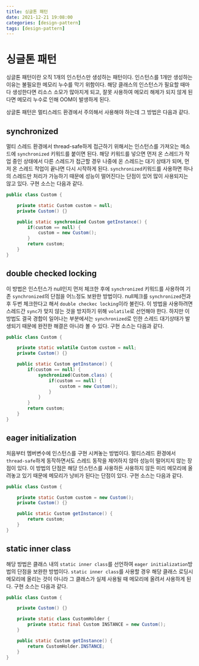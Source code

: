 ```yaml
---
title: 싱글톤 패턴
date: 2021-12-21 19:08:00
categories: [design-pattern]
tags: [design-pattern]
---
```


# 싱글톤 패턴

싱글톤 패턴이란 오직 1개의 인스턴스만 생성하는 패턴이다. 인스턴스를 1개만 생성하는 이유는 불필요한 메모리 누수를 막기 위함이다.
해당 클래스의 인스턴스가 필요할 때마다 생성한다면 리소스 소모가 많아지게 되고, 잘못 사용하여 메모리 해제가 되지 않게 된다면
메모리 누수로 인해 OOM이 발생하게 된다.

상글톤 패턴은 멀티스레드 환경에서 주의해서 사용해야 하는데 그 방법은 다음과 같다.

## synchronized 

멀티 스레드 환경에서 thread-safe하게 접근하기 위해서는 인스턴스를 가져오는 메소드에 `synchronized` 키워드를 붙이면 된다.
해당 키워드를 넣으면 먼저 온 스레드가 작업 중인 상태에서 다른 스레드가 접근할 경우 
나중에 온 스레드는 대기 상태가 되며, 먼저 온 스레드 작업이 끝나면 다시 시작하게 된다.
`synchronized`키워드를 사용하면 하나의 스레드만 처리가 가능하기 때문에 성능이 떨어진다는 단점이 있어 많이 사용되지는 않고 있다.
구현 소스는 다음과 같다.

```java
public class Custom {

    private static Custom custom = null;
    private Custom() {}

    public static synchronized Custom getInstance() {
        if(custom == null) {
            custom = new Custom();
        }
        return custom;
    }
}
```

## double checked locking

이 방법은 인스턴스가 null인지 먼저 체크한 후에 `synchronized` 키워드를 사용하여
기존 `synchronized`의 단점을 어느정도 보완한 방법이다.
null체크를 `synchronized`전과 후 두번 체크한다고 해서 `double checkec locking`이라 불린다.
이 방법을 사용하려면 스레드간 `sync`가 맞지 않는 것을 방지하기 위해 `volatile`로 선언해야 한다.
하지만 이 방법도 결국 경합이 일어나는 부분에서는 `synchronized`로 인한 스레드 대기상태가 발생되기 때문에
완전한 해결은 아니라 볼 수 있다.
구현 소스는 다음과 같다.

```java
public class Custom {

    private static volatile Custom custom = null;
    private Custom() {}

    public static Custom getInstance() {
        if(custom == null) {
            synchronized(Custom.class) {
                if(custom == null) {
                    custom = new Custom();
                }
            }
        }
        return custom;
    }
}
```

## eager initialization

처음부터 멤버변수에 인스턴스를 구현 시켜놓는 방법이다.
멀티스레드 환경에서 `thread-safe`하게 동작하면서도 스레드 동작을 제어하지 않아 성능이 떨어지지 않는 장점이 있다.
이 방법의 단점은 해당 인스턴스를 사용하든 사용하지 않든 미리 메모리에 올려놓고 있기 때문에
메모리가 낭비가 된다는 단점이 있다.
구현 소스는 다음과 같다.

```java
public class Custom {

    private static Custom custom = new Custom();
    private Custom() {}

    public static Custom getInstance() {
        return custom;
    }
}
```

## static inner class

해당 방법은 클래스 내의 `static inner class`를 선언하여 `eager initialization`방법의 단점을 보완한 방법이다.
`static inner class`를 사용할 경우 해당 클래스 로딩시 메모리에 올리는 것이 아니라
그 클래스가 실제 사용될 때 메모리에 올려서 사용하게 된다.
구현 소스는 다음과 같다.

```java
public class Custom {

    private Custom() {}

    private static class CustomHolder {
        private static final Custom INSTANCE = new Custom();
    }

    public static Custom getInstance() {
        return CustomHolder.INSTANCE;
    }
}
```